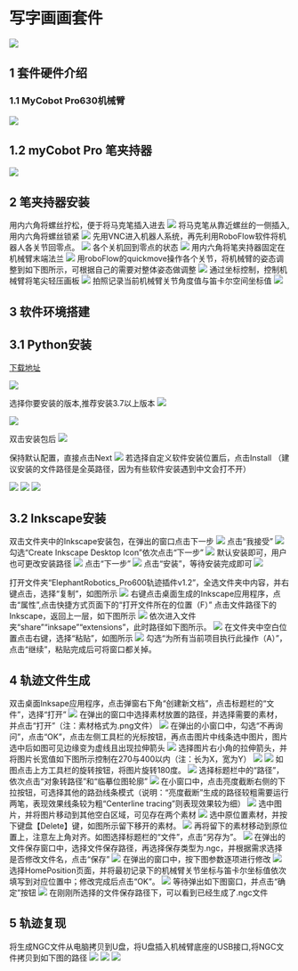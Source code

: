 # 写字画画套件
<img src="../../resources/7-ExamplesRobotsUsing/draw/draw.png" >

## 1 套件硬件介绍
### 1.1 MyCobot Pro630机械臂

<img src="../../resources/4-FirstInstallAndUse/pro 630 cn.png" >

## 1.2 myCobot Pro 笔夹持器

<img src="../../resources/7-ExamplesRobotsUsing/draw/tool.png" >

## 2 笔夹持器安装
用内六角将螺丝拧松，便于将马克笔插入进去
<img src="../../resources/7-ExamplesRobotsUsing/draw/image (5).png" >
将马克笔从靠近螺丝的一侧插入,用内六角将螺丝锁紧
<img src="../../resources/7-ExamplesRobotsUsing/draw/pen.png" >
先用VNC进入机器人系统，再先利用RoboFlow软件将机器人各关节回零点。
<img src="../../resources/7-ExamplesRobotsUsing/draw/image (6).png" >
各个关机回到零点的状态
<img src="../../resources/7-ExamplesRobotsUsing/draw/image (7).png" >
用内六角将笔夹持器固定在机械臂末端法兰
<img src="../../resources/7-ExamplesRobotsUsing/draw/image (8).png" >
用roboFlow的quickmove操作各个关节，将机械臂的姿态调整到如下图所示，可根据自己的需要对整体姿态做调整
<img src="../../resources/7-ExamplesRobotsUsing/draw/image (9).png" >
通过坐标控制，控制机械臂将笔尖轻压画板
<img src="../../resources/7-ExamplesRobotsUsing/draw/image (10).png" >
拍照记录当前机械臂关节角度值与笛卡尔空间坐标值
<img src="../../resources/7-ExamplesRobotsUsing/draw/image (11).png" >


## 3 软件环境搭建

## 3.1 Python安装

[下载地址](https://www.python.org/downloads/windows/)

<img src="../../resources/7-ExamplesRobotsUsing/2.5D/python.png" >

选择你要安装的版本,推荐安装3.7以上版本
<img src="../../resources/7-ExamplesRobotsUsing/2.5D/python1.png" >

<img src="../../resources/7-ExamplesRobotsUsing/2.5D/python2.png" >

双击安装包后
<img src="../../resources/7-ExamplesRobotsUsing/2.5D/python3.png" >

保持默认配置，直接点击Next
<img src="../../resources/7-ExamplesRobotsUsing/2.5D/python4.png" >
若选择自定义软件安装位置后，点击Install
（建议安装的文件路径是全英路径，因为有些软件安装遇到中文会打不开）

<img src="../../resources/7-ExamplesRobotsUsing/2.5D/python5.png" >

<img src="../../resources/7-ExamplesRobotsUsing/2.5D/python6.png" >

<img src="../../resources/7-ExamplesRobotsUsing/2.5D/python7.png" >

## 3.2 Inkscape安装
双击文件夹中的Inkscape安装包，在弹出的窗口点击下一步
<img src="../../resources/7-ExamplesRobotsUsing/draw/1.png" >
点击“我接受”
<img src="../../resources/7-ExamplesRobotsUsing/draw/2.png" >
勾选“Create Inkscape Desktop Icon”依次点击“下一步”
<img src="../../resources/7-ExamplesRobotsUsing/draw/3.png" >
默认安装即可，用户也可更改安装路径
<img src="../../resources/7-ExamplesRobotsUsing/draw/4.png" >
点击“下一步”
<img src="../../resources/7-ExamplesRobotsUsing/draw/5.png" >
点击“安装”，等待安装完成即可
<img src="../../resources/7-ExamplesRobotsUsing/draw/6.png" >

打开文件夹“ElephantRobotics_Pro600轨迹插件v1.2”，全选文件夹中内容，并右键点击，选择“复制”，如图所示
<img src="../../resources/7-ExamplesRobotsUsing/draw/image (13).png" >
右键点击桌面生成的Inkscape应用程序，点击“属性”,点击快捷方式页面下的“打开文件所在的位置（F）”
点击文件路径下的Inkscape，返回上一层，如下图所示
<img src="../../resources/7-ExamplesRobotsUsing/draw/image (14).png" >
依次进入文件夹“share”“inksape”“extensions”，此时路径如下图所示。
<img src="../../resources/7-ExamplesRobotsUsing/draw/image (15).png" >
在文件夹中空白位置点击右键，选择“粘贴”，如图所示
<img src="../../resources/7-ExamplesRobotsUsing/draw/image (16).png" >
勾选“为所有当前项目执行此操作（A）”，点击“继续”，粘贴完成后可将窗口都关掉。

## 4 轨迹文件生成
双击桌面Inksape应用程序，点击弹窗右下角“创建新文档”，点击标题栏的“文件”，选择“打开”
<img src="../../resources/7-ExamplesRobotsUsing/draw/image (17).png" >
在弹出的窗口中选择素材放置的路径，并选择需要的素材，并点击“打开”（注：素材格式为.png文件）
<img src="../../resources/7-ExamplesRobotsUsing/draw/image (18).png" >
在弹出的小窗口中，勾选“不再询问”，点击“OK”，点击左侧工具栏的光标按钮，再点击图片中线条选中图片，图片选中后如图可见边缘变为虚线且出现拉伸箭头
<img src="../../resources/7-ExamplesRobotsUsing/draw/image (19).png" >
选择图片右小角的拉伸箭头，并将图片长宽值如下图所示控制在270与400以内（注：长为X，宽为Y）
<img src="../../resources/7-ExamplesRobotsUsing/draw/image (20).png" >
<img src="../../resources/7-ExamplesRobotsUsing/draw/image (21).png" >
如图点击上方工具栏的旋转按钮，将图片旋转180度。
<img src="../../resources/7-ExamplesRobotsUsing/draw/image (22).png" >
选择标题栏中的“路径”，依次点击“对象转路径”和“临摹位图轮廓”
<img src="../../resources/7-ExamplesRobotsUsing/draw/image (23).png" >
在小窗口中，点击亮度截断右侧的下拉按钮，可选择其他的路劲线条模式（说明：“亮度截断”生成的路径较粗需要运行两笔，表现效果线条较为粗“Centerline tracing”则表现效果较为细）
<img src="../../resources/7-ExamplesRobotsUsing/draw/image (24).png" >
选中图片，并将图片移动到其他空白区域，可见存在两个素材
<img src="../../resources/7-ExamplesRobotsUsing/draw/image (25).png" >
选中原位置素材，并按下键盘【Delete】键，如图所示留下移开的素材。
<img src="../../resources/7-ExamplesRobotsUsing/draw/image (26).png" >
再将留下的素材移动到原位置上，注意左上角对齐。如图选择标题栏的“文件”，点击“另存为”。
<img src="../../resources/7-ExamplesRobotsUsing/draw/image (27).png" >
在弹出的文件保存窗口中，选择文件保存路径，再选择保存类型为.ngc，并根据需求选择是否修改文件名，点击“保存”
<img src="../../resources/7-ExamplesRobotsUsing/draw/image (28).png" >
在弹出的窗口中，按下图参数逐项进行修改
<img src="../../resources/7-ExamplesRobotsUsing/draw/image (29).png" >
选择HomePosition页面，并将最初记录下的机械臂关节坐标与笛卡尔坐标值依次填写到对应位置中；修改完成后点击“OK”。
<img src="../../resources/7-ExamplesRobotsUsing/draw/image (30).png" >
等待弹出如下图窗口，并点击“确定”按钮
<img src="../../resources/7-ExamplesRobotsUsing/draw/image (31).png" >
在刚刚所选择的文件保存路径下，可以看到已经生成了.ngc文件

## 5 轨迹复现
将生成NGC文件从电脑拷贝到U盘，将U盘插入机械臂底座的USB接口,将NGC文件拷贝到如下图的路径
<img src="../../resources/7-ExamplesRobotsUsing/draw/image (32).png" >
<img src="../../resources/7-ExamplesRobotsUsing/draw/image (33).png" >
<img src="../../resources/7-ExamplesRobotsUsing/draw/image (34).png" >
